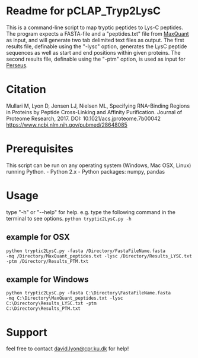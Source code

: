 # Readme for pCLAP_Tryp2LysC
This is a command-line script to map tryptic peptides to Lys-C peptides.
The program expects a FASTA-file and a "peptides.txt" file from <a href="http://www.biochem.mpg.de/5111795/maxquant">MaxQuant</a> as input,
and will generate two tab delimited text files as output. The first results file, 
definable using the "-lysc" option, generates the LysC peptide sequences as well as start and 
end positions within given proteins. The second results file, definable using the "-ptm" 
option, is used as input for <a href="http://www.biochem.mpg.de/5111795/maxquant">Perseus</a>.

# Citation
Mullari M, Lyon D, Jensen LJ, Nielsen ML, Specifying RNA-Binding Regions in Proteins by Peptide Cross-Linking and Affinity Purification. Journal of Proteome Research, 2017.
DOI: 10.1021/acs.jproteome.7b00042
https://www.ncbi.nlm.nih.gov/pubmed/28648085

# Prerequisites
This script can be run on any operating system (Windows, Mac OSX, Linux) running Python.
    - Python 2.x
    - Python packages: numpy, pandas

# Usage
type "-h" or "--help" for help.
e.g. type the following command in the terminal to see options.
<code>python tryptic2LysC.py -h</code>

## example for OSX 
<code>python tryptic2LysC.py -fasta /Directory/FastaFileName.fasta -mq /Directory/MaxQuant_peptides.txt -lysc /Directory/Results_LYSC.txt -ptm /Directory/Results_PTM.txt</code>

## example for Windows
<code>python tryptic2LysC.py -fasta C:\Directory\FastaFileName.fasta -mq C:\Directory\MaxQuant_peptides.txt -lysc C:\Directory\Results_LYSC.txt -ptm C:\Directory\Results_PTM.txt</code>

# Support
feel free to contact <david.lyon@cpr.ku.dk> for help!





